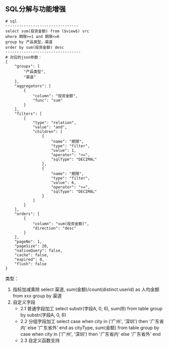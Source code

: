 ## SQL分解与功能增强

```
# sql
--------------------------------
select sum(投资金额) from ($view$) src
where 期限>=1 and 期限<=6
group by 产品类型，渠道
order by sum(投资金额) desc
---------------------------------
# 对应的json参数：
{
	"groups": [
		"产品类型",
		"渠道"
	],
	"aggregators": [
		{
			"column": "投资金额",
			"func": "sum"
		}
	],
	"filters": [
		{
			"type": "relation",
			"value": "and",
			"children": [
				{
					"name": "期限",
					"type": "filter",
					"value": 1,
					"operator": ">=",
					"sqlType": "DECIMAL"
				},
				{
					"name": "期限",
					"type": "filter",
					"value": 6,
					"operator": ">=",
					"sqlType": "DECIMAL"
				}
			]
		}
	],
	"orders": [
		{
			"column": "sum(投资金额)",
			"direction": "desc"
		}
	],
	"pageNo": 1,
	"pageSize": 20,
	"nativeQuery": false,
	"cache": false,
	"expired": 0,
	"flush": false
}
```

类型：
1. 指标加减乘除
	select 渠道, sum(金额)/count(distinct userid) as 人均金额 from xxx group by 渠道
2. 自定义字段
	- 2.1 普通字段加工
		select substr(字段A, 0, 6), sum(B) from table group by substr(字段A, 0, 6)
	- 2.2 分组字段加工
		select case when city in ('广州', '深圳') then '广东省内' else '广东省外' end as cityType, sum(金额) from table 
		group by case when city in ('广州', '深圳') then '广东省内' else '广东省外' end
	- 2.3 自定义函数支持